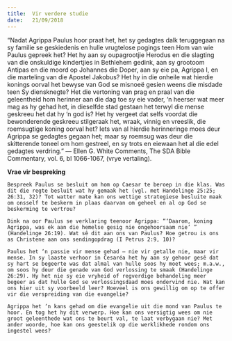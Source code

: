 ```yaml
---
title:  Vir verdere studie
date:   21/09/2018
---
```


“Nadat Agrippa Paulus hoor praat het, het sy gedagtes dalk teruggegaan na sy familie se geskiedenis en hulle vrugtelose pogings teen Hom van wie Paulus gepreek het? Het hy aan sy oupagrootjie Herodus en die slagting van die onskuldige kindertjies in Bethlehem gedink, aan sy grootoom Antipas en die moord op Johannes die Doper, aan sy eie pa, Agrippa I, en die marteling van die Apostel Jakobus? Het hy in die onheile wat hierdie konings oorval het bewyse van God se misnoeë gesien weens die misdade teen Sy diensknegte? Het die vertoning van prag en praal van die geleentheid hom herinner aan die dag toe sy eie vader, ‘n heerser wat meer mag as hy gehad het, in dieselfde stad gestaan het terwyl die mense geskreeu het dat hy ‘n god is? Het hy vergeet dat selfs voordat die bewonderende geskreeu stilgeraak het, wraak, vinnig en vreeslik, die roemsugtige koning oorval het? Iets van al hierdie herinneringe moes deur Agrippa se gedagtes gegaan het; maar sy roemsug was deur die skitterende toneel om hom gestreel, en sy trots en eiewaan het al die edel gedagtes verdring.” — Ellen G. White Comments, The SDA Bible Commentary, vol. 6, bl 1066-1067, (vrye vertaling).

**Vrae vir bespreking**

`Bespreek Paulus se besluit om hom op Caesar te beroep in die klas. Was dit die regte besluit wat hy gemaak het (vgl. met Handelinge 25:25; 26:31, 32)? Tot watter mate kan ons wettige strategiese besluite maak om onsself te beskerm in plaas daarvan om geheel en al op God se beskerming te vertrou?`

`Dink na oor Paulus se verklaring teenoor Agrippa: “‘Daarom, koning Agrippa, was ek aan die hemelse gesig nie ongehoorsaam nie’ ” (Handelinge 26:19). Wat sê dit aan ons van Paulus? Hoe getrou is ons as Christene aan ons sendingopdrag (I Petrus 2:9, 10)?`

`Paulus het ‘n passie vir mense gehad — nie vir getalle nie, maar vir mense. In sy laaste verhoor in Cesaréa het hy aan sy gehoor gesê dat sy hart se begeerte was dat almal van hulle soos hy moet wees; m.a.w., om soos hy deur die genade van God verlossing te smaak (Handelinge 26:29). Hy het nie sy eie vryheid of regverdige behandeling meer begeer as dat hulle God se verlossingsdaad moes ondervind nie. Wat kan ons hier uit sy voorbeeld leer? Hoeveel is ons gewillig om op te offer vir die verspreiding van die evangelie?`

`Agrippa het ‘n kans gehad om die evangelie uit die mond van Paulus te hoor. En tog het hy dit verwerp. Hoe kan ons versigtig wees om nie groot geleenthede wat ons te beurt val, te laat verbygaan nie? Met ander woorde, hoe kan ons geestelik op die werklikhede rondom ons ingestel wees?`